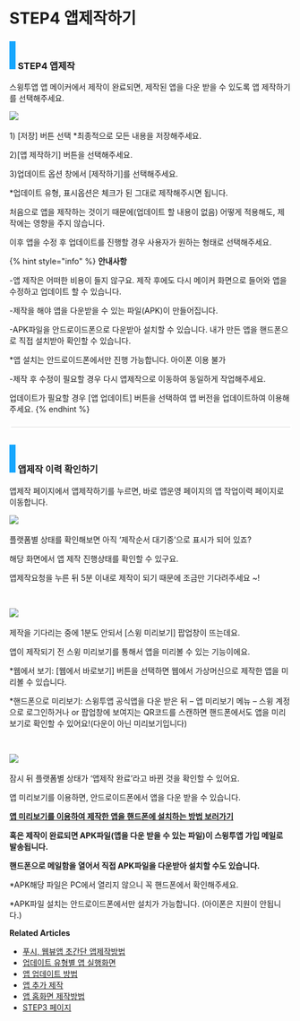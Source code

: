 # STEP4 앱제작하기

### ![](<../../../.gitbook/assets/image (2) (1) (1).png>) **STEP4 앱제작**

스윙투앱 앱 메이커에서 제작이 완료되면,  제작된 앱을 다운 받을 수 있도록 앱 제작하기를 선택해주세요.

![](https://wp.swing2app.co.kr/wp-content/uploads/2022/07/%EC%95%B1%EC%A0%9C%EC%9E%91%ED%95%98%EA%B8%B0.png)

1\) \[저장] 버튼 선택  \*최종적으로 모든 내용을 저장해주세요.&#x20;

2\)\[앱 제작하기] 버튼을 선택해주세요.

3\)업데이트 옵션 창에서 \[제작하기]를 선택해주세요.

\*업데이트 유형, 표시옵션은 체크가 된 그대로 제작해주시면 됩니다.

처음으로 앱을 제작하는 것이기 때문에(업데이트 할 내용이 없음) 어떻게 적용해도, 제작에는 영향을 주지 않습니다.

이후 앱을 수정 후 업데이트를 진행할 경우 사용자가 원하는 형태로 선택해주세요.

{% hint style="info" %}
**안내사항**

-앱 제작은 어떠한 비용이 들지 않구요. 제작 후에도 다시 메이커 화면으로 들어와 앱을 수정하고 업데이트 할 수 있습니다.

-제작을 해야 앱을 다운받을 수 있는 파일(APK)이 만들어집니다.

-APK파일을 안드로이드폰으로 다운받아 설치할 수 있습니다.  내가 만든 앱을 핸드폰으로 직접 설치받아 확인할 수 있습니다.

\*앱 설치는 안드로이드폰에서만 진행 가능합니다. 아이폰 이용 불가

-제작 후 수정이 필요할 경우 다시 앱제작으로 이동하여 동일하게 작업해주세요.

업데이트가 필요할 경우 \[앱 업데이트] 버튼을 선택하여 앱 버전을 업데이트하여 이용해주세요.
{% endhint %}

![](../../../.gitbook/assets/수평성.PNG)

### ![](<../../../.gitbook/assets/image (2) (1) (1).png>) **앱제작 이력 확인하기**

앱제작 페이지에서 앱제작하기를 누르면, 바로 앱운영 페이지의 앱 작업이력 페이지로 이동합니다.&#x20;

![](https://wp.swing2app.co.kr/wp-content/uploads/2022/06/%EC%95%B1%EC%A0%9C%EC%9E%91%EC%99%84%EB%A3%8C_%EC%A7%84%ED%96%89%EC%83%81%ED%83%9C1.png)

플랫폼별 상태를 확인해보면 아직 ‘제작순서 대기중’으로 표시가 되어 있죠?

해당 화면에서 앱 제작 진행상태를 확인할 수 있구요.

앱제작요청을 누른 뒤 5분 이내로 제작이 되기 때문에 조금만 기다려주세요 \~!

​

![](https://wp.swing2app.co.kr/wp-content/uploads/2022/06/%EC%95%B1%EC%A0%9C%EC%9E%91%EC%99%84%EB%A3%8C_%EC%A7%84%ED%96%89%EC%83%81%ED%83%9C2.png)

제작을 기다리는 중에 1분도 안되서 \[스윙 미리보기] 팝업창이 뜨는데요.

앱이 제작되기 전 스윙 미리보기를 통해서 앱을 미리볼 수 있는 기능이에요.

\*웹에서 보기: \[웹에서 바로보기] 버튼을 선택하면 웹에서 가상머신으로 제작한 앱을 미리볼 수 있습니다.

\*핸드폰으로 미리보기: 스윙투앱 공식앱을 다운 받은 뒤 – 앱 미리보기 메뉴 – 스윙 계정으로 로그인하거나 or 팝업창에 보여지는 QR코드를 스캔하면 핸드폰에서도 앱을 미리보기로 확인할 수 있어요!(다운이 아닌 미리보기입니다)

​

![](https://wp.swing2app.co.kr/wp-content/uploads/2022/06/%EC%95%B1%EC%A0%9C%EC%9E%91%EC%99%84%EB%A3%8C_%EC%A7%84%ED%96%89%EC%83%81%ED%83%9C3.png)

잠시 뒤 플랫폼별 상태가 ‘앱제작 완료’라고 바뀐 것을 확인할 수 있어요.

앱 미리보기를 이용하면, 안드로이드폰에서 앱을 다운 받을 수 있습니다.

[**앱 미리보기를 이용하여 제작한 앱을 핸드폰에 설치하는 방법 보러가기**](../../../undefined/swingpreview.md)

**혹은 제작이 완료되면 APK파일(앱을 다운 받을 수 있는 파일)이 스윙투앱 가입 메일로 발송됩니다.**

**핸드폰으로 메일함을 열어서 직접 APK파일을 다운받아 설치할 수도 있습니다.**

\*APK해당 파일은 PC에서 열리지 않으니 꼭 핸드폰에서 확인해주세요.

\*APK파일 설치는 안드로이드폰에서만 설치가 가능합니다. (아이폰은 지원이 안됩니다.)



**Related Articles**

* [푸시, 웹뷰앱 초간단 앱제작방법](https://wp.swing2app.co.kr/documentation/v3manual/push-webview/)
* [업데이트 유형별 앱 실행화면](https://wp.swing2app.co.kr/documentation/v3manual/update-type/)
* [앱 업데이트 방법](https://wp.swing2app.co.kr/documentation/v3manual/app-update/)
* [앱 추가 제작](https://wp.swing2app.co.kr/documentation/v3manual/app-add/)
* [앱 홈화면 제작방법](https://wp.swing2app.co.kr/documentation/v3manual/home/)
* [STEP3 페이지](https://wp.swing2app.co.kr/documentation/v3manual/step3-page/)
